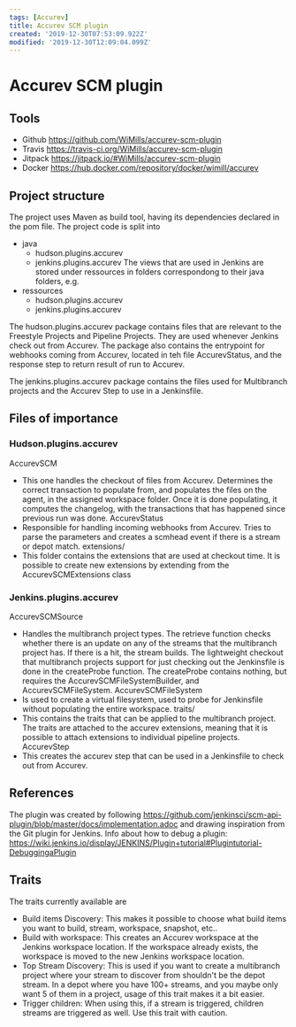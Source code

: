 ```yaml
---
tags: [Accurev]
title: Accurev SCM plugin
created: '2019-12-30T07:53:09.922Z'
modified: '2019-12-30T12:09:04.099Z'
---
```


# Accurev SCM plugin

## Tools
- Github https://github.com/WiMills/accurev-scm-plugin
- Travis https://travis-ci.org/WiMills/accurev-scm-plugin
- Jitpack https://jitpack.io/#WiMills/accurev-scm-plugin
- Docker https://hub.docker.com/repository/docker/wimill/accurev

## Project structure
The project uses Maven as build tool, having its dependencies declared in the pom file.
The project code is split into
- java
  - hudson.plugins.accurev
  - jenkins.plugins.accurev
The views that are used in Jenkins are stored under ressources in folders correspondong to their java folders, e.g.
- ressources
  - hudson.plugins.accurev
  - jenkins.plugins.accurev

The hudson.plugins.accurev package contains files that are relevant to the Freestyle Projects and Pipeline Projects. They are used whenever Jenkins check out from Accurev. The package also contains the entrypoint for webhooks coming from Accurev, located in teh file AccurevStatus, and the response step to return result of run to Accurev.

The jenkins.plugins.accurev package contains the files used for Multibranch projects and the Accurev Step to use in a Jenkinsfile.

## Files of importance
### Hudson.plugins.accurev
AccurevSCM
- This one handles the checkout of files from Accurev. Determines the correct transaction to populate from, and populates the files on the agent, in the assigned workspace folder. Once it is done populating, it computes the changelog, with the transactions that has happened since previous run was done.
AccurevStatus
- Responsible for handling incoming webhooks from Accurev. Tries to parse the parameters and creates a scmhead event if there is a stream or depot match.
extensions/
- This folder contains the extensions that are used at checkout time. It is possible to create new extensions by extending from the AccurevSCMExtensions class

### Jenkins.plugins.accurev
AccurevSCMSource
- Handles the multibranch project types. The retrieve function checks whether there is an update on any of the streams that the multibranch project has. If there is a hit, the stream builds. The lightweight checkout that multibranch projects support for just checking out the Jenkinsfile is done in the createProbe function. The createProbe contains nothing, but requires the AccurevSCMFileSystemBuilder, and AccurevSCMFileSystem.
AccurevSCMFileSystem
- Is used to create a virtual filesystem, used to probe for Jenkinsfile without populating the entire workspace.
traits/
- This contains the traits that can be applied to the multibranch project. The traits are attached to the accurev extensions, meaning that it is possible to attach extensions to individual pipeline projects.
AccurevStep
- This creates the accurev step that can be used in a Jenkinsfile to check out from Accurev.

## References
The plugin was created by following https://github.com/jenkinsci/scm-api-plugin/blob/master/docs/implementation.adoc and drawing inspiration from the Git plugin for Jenkins.
Info about how to debug a plugin: https://wiki.jenkins.io/display/JENKINS/Plugin+tutorial#Plugintutorial-DebuggingaPlugin

## Traits
The traits currently available are
- Build items Discovery: This makes it possible to choose what build items you want to build, stream, workspace, snapshot, etc..
- Build with workspace: This creates an Accurev workspace at the Jenkins workspace location. If the workspace already exists, the workspace is moved to the new Jenkins workspace location.
- Top Stream Discovery: This is used if you want to create a multibranch project where your stream to discover from shouldn't be the depot stream. In a depot where you have 100+ streams, and you maybe only want 5 of them in a project, usage of this trait makes it a bit easier.
- Trigger children: When using this, if a stream is triggered, children streams are triggered as well. Use this trait with caution.
